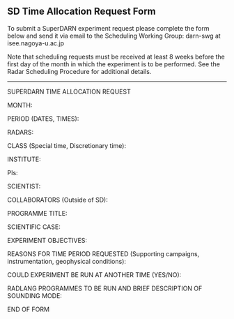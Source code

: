 ## SD Time Allocation Request Form

To submit a SuperDARN experiment request please complete the form below and
send it via email to the Scheduling Working Group: darn-swg at isee.nagoya-u.ac.jp

Note that scheduling requests must be received at least 8 weeks before the first
day of the month in which the experiment is to be performed. See the Radar
Scheduling Procedure for additional details.

---

SUPERDARN TIME ALLOCATION REQUEST

MONTH:

PERIOD (DATES, TIMES):

RADARS:

CLASS (Special time, Discretionary time):

INSTITUTE:

PIs:

SCIENTIST:

COLLABORATORS (Outside of SD):

PROGRAMME TITLE:

SCIENTIFIC CASE:

EXPERIMENT OBJECTIVES:

REASONS FOR TIME PERIOD REQUESTED (Supporting campaigns, instrumentation, geophysical conditions):

COULD EXPERIMENT BE RUN AT ANOTHER TIME (YES/NO):

RADLANG PROGRAMMES TO BE RUN AND BRIEF DESCRIPTION OF SOUNDING MODE:

END OF FORM

